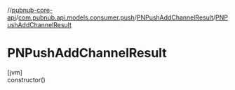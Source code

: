 //[pubnub-core-api](../../../index.md)/[com.pubnub.api.models.consumer.push](../index.md)/[PNPushAddChannelResult](index.md)/[PNPushAddChannelResult](-p-n-push-add-channel-result.md)

# PNPushAddChannelResult

[jvm]\
constructor()
